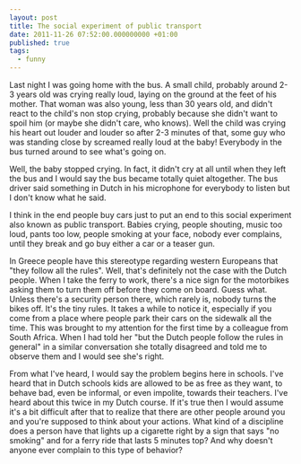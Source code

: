 ```yaml
---
layout: post
title: The social experiment of public transport
date: 2011-11-26 07:52:00.000000000 +01:00
published: true
tags:
  - funny
---
```


Last night I was going home with the bus. A small child, probably around 2-3
years old was crying really loud, laying on the ground at the feet of his
mother. That woman was also young, less than 30 years old, and didn't react to
the child's non stop crying, probably because she didn't want to spoil him (or
maybe she didn't care, who knows). Well the child was crying his heart out
louder and louder so after 2-3 minutes of that, some guy who was standing close
by screamed really loud at the baby! Everybody in the bus turned around to see
what's going on.

Well, the baby stopped crying. In fact, it didn't cry at all until when they
left the bus and I would say the bus became totally quiet altogether. The bus
driver said something in Dutch in his microphone for everybody to listen but I
don't know what he said.

I think in the end people buy cars just to put an end to this social experiment
also known as public transport. Babies crying, people shouting, music too loud,
pants too low, people smoking at your face, nobody ever complains, until they
break and go buy either a car or a teaser gun.

In Greece people have this stereotype regarding western Europeans that "they
follow all the rules". Well, that's definitely not the case with the Dutch
people. When I take the ferry to work, there's a nice sign for the motorbikes
asking them to turn them off before they come on board. Guess what. Unless
there's a security person there, which rarely is, nobody turns the bikes off.
It's the tiny rules. It takes a while to notice it, especially if you come from
a place where people park their cars on the sidewalk all the time. This was
brought to my attention for the first time by a colleague from South Africa.
When I had told her "but the Dutch people follow the rules in general" in a
similar conversation she totally disagreed and told me to observe them and I
would see she's right.

From what I've heard, I would say the problem begins here in schools. I've heard
that in Dutch schools kids are allowed to be as free as they want, to behave
bad, even be informal, or even impolite, towards their teachers. I've heard
about this twice in my Dutch course. If it's true then I would assume it's a bit
difficult after that to realize that there are other people around you and
you're supposed to think about your actions. What kind of a discipline does a
person have that lights up a cigarette right by a sign that says "no smoking"
and for a ferry ride that lasts 5 minutes top? And why doesn't anyone ever
complain to this type of behavior?
